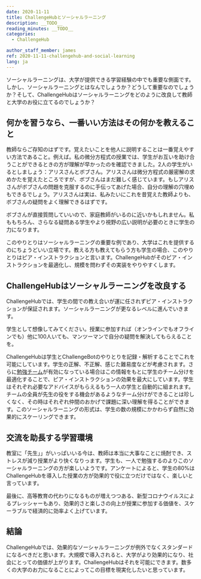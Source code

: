 ```yaml
---
date: 2020-11-11
title: ChallengeHubとソーシャルラーニング
description: __TODO__
reading_minutes: __TODO__
categories:
  - ChallengeHub

author_staff_member: james
ref: 2020-11-11-challengehub-and-social-learning
lang: ja
---
```


ソーシャルラーニングは、大学が提供できる学習経験の中でも重要な側面です。しかし、ソーシャルラーニングとはなんでしょうか？どうして重要なのでしょうか？そして、ChallengeHubはソーシャルラーニングをどのように改良して教師と大学のお役に立てるのでしょうか？

## 何かを習うなら、一番いい方法はその何かを教えること

教師ならご存知のはずです。覚えたいことを他人に説明することは一番覚えやすい方法であること。例えば。私の微分方程式の授業では、学生がお互いを助け合うことができるときの方が理解が早かったのを確認できました。2人の学生がいるとしましょう：アリスさんとボブさん。アリスさんは微分方程式の厳密解の求めかたを覚えたところですが、ボブさんはまだ難しく感じています。もしアリスさんがボブさんの問題を克服するのに手伝ってあげた場合、自分の理解の穴埋めもできるでしょう。アリスさんは実は、私みたいにこれを昔覚えた教師よりも、ボブさんの疑問をよく理解できるはずです。

ボブさんが直接質問していいので、家庭教師がいるのに近いかもしれません。私ももちろん、さらなる疑問ある学生やより視野の広い説明が必要のときに学生の力になります。

このやりとりはソーシャルラーニングの重要な例であり、大学はこれを提供するのにちょうどいい立場です。教える方も教えてもらう方も学生の場合、このやりとりはピア・インストラクションと言います。ChallengeHubがそのピア・インストラクションを最適化し、規模を問わずその実装をやりやすくします。

## ChallengeHubはソーシャルラーニングを改良する

ChallengeHubでは、学生の間での教え合いが運に任されずピア・インストラクションが保証されます。ソーシャルラーニングが更なるレベルに進んでいきます。

学生として想像してみてください。授業に参加すれば（オンラインでもオフラインでも）他に100人いても、マンツーマンで自分の疑問を解決してもらえることを。

ChallengeHubは学生とChallengeBotのやりとりを記録・解析することでこれを可能にしています。学生の正解、不正解、感じた難易度などが考慮されます。さらに[勉強チーム]( /2020/04/10/announcing-study-teams/ )が有効になっている場合はこの情報をもとに学生のチーム分けを最適化することで、ピア・インストラクションの効果を最大にしています。学生はそれぞれ必要なアドバイスがもらえるもう一人の学生と自動的に組まれます。チームの全員が先生の役をする機会があるようなチーム分けができることは珍しくなく、その時はそれぞれ仲間のおかげで課題に深い理解を得ることができます。このソーシャルラーニングの形式は、学生の数の規模にかかわらず自然に効果的にスケーリングできます。

## 交流を助長する学習環境

教室に「先生」」がいっぱいいる今は、教師は本当に大事なことに焼酎でき、ストレスが減り授業がより快くなりっます。学生も、一人で勉強するのよりこのソーシャルラーニングの方が楽しいようです。アンケートによると、学生の80%はChallengeHubを導入した授業の方が効果的で役に立つだけではなく、楽しいと言っています。

最後に、高等教育の代わりになるものが増えつつある、新型コロナウイルスによるプレッシャーもあり、効果的さと楽しさの向上が授業に参加する価値を、スケーラブルで経済的に効率よく上げています。

## 結論

ChallengeHubでは、効果的なソーシャルラーニングが例外でなくスタンダードになるべきだと思います。大規模で導入されると、大学がより効果的になり、社会にとっての価値が上がります。ChallengeHubはそれを可能にできます。数多くの大学のお力になることによってこの目標を現実化したいと思っています。
